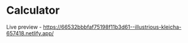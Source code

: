 # Calculator

Live preview - https://66532bbbfaf75198f11b3d61--illustrious-kleicha-657418.netlify.app/
